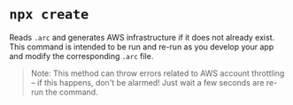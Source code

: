 # `npx create`

Reads `.arc` and generates AWS infrastructure if it does not already exist. This command is intended to be run and re-run as you develop your app and modify the corresponding `.arc` file.

> Note: This method can throw errors related to AWS account throttling – if this happens, don't be alarmed! Just wait a few seconds are re-run the command.
